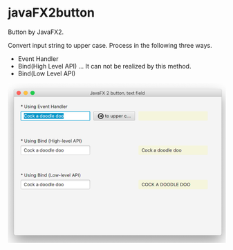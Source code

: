 # javaFX2button

Button by JavaFX2.

Convert input string to upper case.
Process in the following three ways.

* Event Handler
* Bind(High Level API) ... It can not be realized by this method.
* Bind(Low Level API)

![javaFX2button](https://github.com/63rabbits/javaFX2button/blob/master/javaFX2button.png?raw=true)

